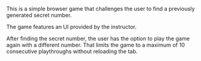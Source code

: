<p>This is a simple browser game that challenges the user to find a previously generated secret number.</p>
<p>The game features an UI provided by the instructor.</p>
<p>After finding the secret number, the user has the option to play the game again with a different number. That limits the game to a maximum of 10 consecutive playthroughs without reloading the tab.</p>
